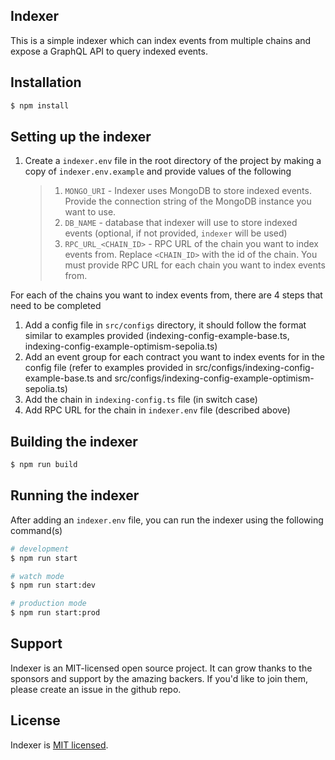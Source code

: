
## Indexer
This is a simple indexer which can index events from multiple chains and expose a GraphQL API to query indexed events.

## Installation

```bash
$ npm install
```

## Setting up the indexer
1. Create a `indexer.env` file in the root directory of the project by making a copy of `indexer.env.example` and provide values of the following
   > 1. `MONGO_URI` - Indexer uses MongoDB to store indexed events. Provide the connection string of the MongoDB instance you want to use.
   > 2. `DB_NAME` - database that indexer will use to store indexed events (optional, if not provided, `indexer` will be used)
   > 3. `RPC_URL_<CHAIN_ID>` - RPC URL of the chain you want to index events from. Replace `<CHAIN_ID>` with the id of the chain. You must provide RPC URL for each chain you want to index events from.


For each of the chains you want to index events from, there are 4 steps that need to be completed
1. Add a config file in `src/configs` directory, it should follow the format similar to examples provided (indexing-config-example-base.ts, indexing-config-example-optimism-sepolia.ts)
2. Add an event group for each contract you want to index events for in the config file (refer to examples provided in src/configs/indexing-config-example-base.ts and src/configs/indexing-config-example-optimism-sepolia.ts)
3. Add the chain in `indexing-config.ts` file (in switch case)
4. Add RPC URL for the chain in `indexer.env` file (described above)

## Building the indexer
```bash
$ npm run build
```

## Running the indexer
After adding an `indexer.env` file, you can run the indexer using the following command(s)
```bash
# development
$ npm run start

# watch mode
$ npm run start:dev

# production mode
$ npm run start:prod
```

## Support

Indexer is an MIT-licensed open source project. It can grow thanks to the sponsors and support by the amazing backers. If you'd like to join them, please create an issue in the github repo.


## License

Indexer is [MIT licensed](LICENSE).
